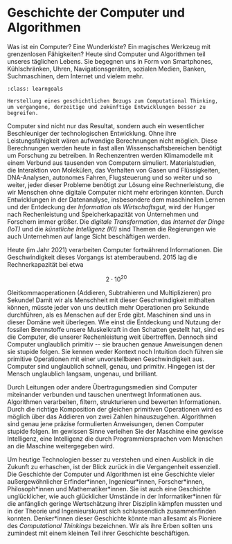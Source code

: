 # Geschichte der Computer und Algorithmen

Was ist ein Computer? 
Eine Wunderkiste?
Ein magisches Werkzeug mit grenzenlosen Fähigkeiten?
Heute sind Computer und Algorithmen teil unseres täglichen Lebens.
Sie begegnen uns in Form von Smartphones, Kühlschränken, Uhren, Navigationsgeräten, sozialen Medien, Banken, Suchmaschinen, dem Internet und vielem mehr.

```{admonition} Lernziel
:class: learngoals

Herstellung eines geschichtlichen Bezugs zum Computational Thinking, um vergangene, derzeitige und zukünftige Entwicklungen besser zu begreifen.
```

Computer sind nicht nur das Resultat, sondern auch ein wesentlicher Beschleuniger der technologischen Entwicklung.
Ohne ihre Leistungsfähigkeit wären aufwendige Berechnungen nicht möglich.
Diese Berechnungen werden heute in fast allen Wissenschaftsbereichen benötigt um Forschung zu betreiben.
In Rechenzentren werden Klimamodelle mit einem Verbund aus tausenden von Computern simuliert.
Materialstudien, die Interaktion von Molekülen, das Verhalten von Gasen und Flüssigkeiten, DNA-Analysen, autonomes Fahren, Flugsteuerung und so weiter und so weiter, jeder dieser Probleme benötigt zur Lösung eine Rechnerleistung, die wir Menschen ohne digitale Computer nicht mehr erbringen könnten.
Durch Entwicklungen in der Datenanalyse, insbesondere dem maschinellen Lernen und der Entdeckung der *Information als Wirtschaftsgut*, wird der Hunger nach Rechenleistung und Speicherkapazität von Unternehmen und Forschern immer größer.
Die *digitale Transformation*, das *Internet der Dinge (IoT)* und die *künstliche Intelligenz (KI)* sind Themen die Regierungen wie auch Unternehmen auf lange Sicht beschäftigen werden.

Heute (im Jahr 2021) verarbeiten Computer fortwährend Informationen.
Die Geschwindigkeit dieses Vorgangs ist atemberaubend.
2015 lag die Rechnerkapazität bei etwa 

$$2 \cdot 10^{20}$$ 

Gleitkommaoperationen (Addieren, Subtrahieren und Multiplizieren) pro Sekunde!
Damit wir als Menschheit mit dieser Geschwindigkeit mithalten können, müsste jeder von uns deutlich mehr Operationen pro Sekunde durchführen, als es Menschen auf der Erde gibt.
Maschinen sind uns in dieser Domäne weit überlegen.
Wie einst die Entdeckung und Nutzung der fossilen Brennstoffe unsere Muskelkraft in den Schatten gestellt hat, sind es die Computer, die unserer Rechenleistung weit übertreffen.
Dennoch sind Computer unglaublich primitiv -- sie brauchen genaue Anweisungen denen sie stupide folgen.
Sie kennen weder Kontext noch Intuition doch führen sie primitive Operationen mit einer unvorstellbaren Geschwindigkeit aus.
Computer sind unglaublich schnell, genau, und primitiv.
Hingegen ist der Mensch unglaublich langsam, ungenau, und brilliant.

Durch Leitungen oder andere Übertragungsmedien sind Computer miteinander verbunden und tauschen unentwegt Informationen aus.
Algorithmen verarbeiten, filtern, strukturieren und bewerten Informationen.
Durch die richtige Komposition der gleichen primitiven Operationen wird es möglich über das Addieren von zwei Zahlen hinauszugehen.
Algorithmen sind genau jene präzise formulierten Anweisungen, denen Computer stupide folgen.
Im gewissen Sinne verleihen Sie der Maschine eine gewisse Intelligenz, eine Intelligenz die durch Programmiersprachen vom Menschen an die Maschine weitergegeben wird.

Um heutige Technologien besser zu verstehen und einen Ausblick in die Zukunft zu erhaschen, ist der Blick zurück in die Vergangenheit essenziell.
Die Geschichte der Computer und Algorithmen ist eine Geschichte vieler außergewöhnlicher Erfinder\*innen, Ingenieur\*innen, Forscher\*innen, Philosoph\*innen und Mathematiker\*innen.
Sie ist auch eine Geschichte unglücklicher, wie auch glücklicher Umstände in der Informatiker\*innen für die anfänglich geringe Wertschätzung ihrer Disziplin kämpfen mussten und in der Theorie und Ingenieurskunst sich schlussendlich zusammenfinden konnten.
Denker\*innen dieser Geschichte könnte man allesamt als Pioniere des *Computational Thinkings* bezeichnen.
Wir als ihre Erben sollten uns zumindest mit einem kleinen Teil ihrer Geschichte beschäftigen.